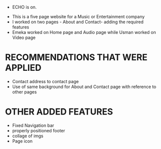 * ECHO is on.
+ This is a five page website for a Music or Entertainment company
+ I worked on two pages - About and Contact- adding the required features
+ Emeka worked on Home page and Audio page while Usman worked on Video page
# RECOMMENDATIONS THAT WERE APPLIED
+ Contact address to contact page
+ Use of same background for About and Contact page with reference to other pages
# OTHER ADDED FEATURES
+ Fixed Navigation bar
+ properly positioned footer
+ collage of imgs
+ Page icon
